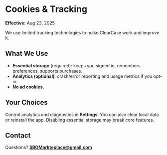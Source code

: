 # Cookies & Tracking
**Effective:** Aug 23, 2025

We use limited tracking technologies to make ClearCase work and improve it.

## What We Use
- **Essential storage** (required): keeps you signed in, remembers preferences, supports purchases.
- **Analytics (optional)**: crash/error reporting and usage metrics if you opt-in.
- **No ad cookies.**

## Your Choices
Control analytics and diagnostics in **Settings**. You can also clear local data or reinstall the app. Disabling essential storage may break core features.

## Contact
Questions? **SBOMarkteplace@gmail.com**